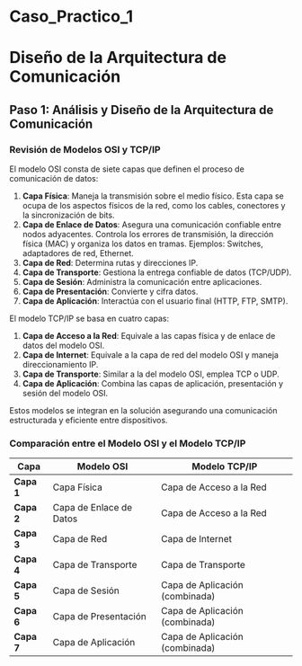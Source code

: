 # Caso_Practico_1

# Diseño de la Arquitectura de Comunicación

## Paso 1: Análisis y Diseño de la Arquitectura de Comunicación

### Revisión de Modelos OSI y TCP/IP

El modelo OSI consta de siete capas que definen el proceso de comunicación de datos:

1. **Capa Física**: Maneja la transmisión sobre el medio físico. Esta capa se ocupa de los aspectos físicos de la red, como los cables, conectores y la sincronización de bits.
2. **Capa de Enlace de Datos**: Asegura una comunicación confiable entre nodos adyacentes. Controla los errores de transmisión, la dirección física (MAC) y organiza los datos en tramas.  Ejemplos: Switches, adaptadores de red, Ethernet.
3. **Capa de Red**: Determina rutas y direcciones IP. 
4. **Capa de Transporte**: Gestiona la entrega confiable de datos (TCP/UDP).
5. **Capa de Sesión**: Administra la comunicación entre aplicaciones.
6. **Capa de Presentación**: Convierte y cifra datos.
7. **Capa de Aplicación**: Interactúa con el usuario final (HTTP, FTP, SMTP).

El modelo TCP/IP se basa en cuatro capas:

1. **Capa de Acceso a la Red**: Equivale a las capas física y de enlace de datos del modelo OSI.
2. **Capa de Internet**: Equivale a la capa de red del modelo OSI y maneja direccionamiento IP.
3. **Capa de Transporte**: Similar a la del modelo OSI, emplea TCP o UDP.
4. **Capa de Aplicación**: Combina las capas de aplicación, presentación y sesión del modelo OSI.

Estos modelos se integran en la solución asegurando una comunicación estructurada y eficiente entre dispositivos.

### Comparación entre el Modelo OSI y el Modelo TCP/IP

| **Capa**               | **Modelo OSI**                     | **Modelo TCP/IP**                  |
|------------------------|------------------------------------|------------------------------------|
| **Capa 1**              | Capa Física                        | Capa de Acceso a la Red           |
| **Capa 2**              | Capa de Enlace de Datos            | Capa de Acceso a la Red           |
| **Capa 3**              | Capa de Red                        | Capa de Internet                  |
| **Capa 4**              | Capa de Transporte                 | Capa de Transporte                |
| **Capa 5**              | Capa de Sesión                     | Capa de Aplicación (combinada)    |
| **Capa 6**              | Capa de Presentación               | Capa de Aplicación (combinada)    |
| **Capa 7**              | Capa de Aplicación                 | Capa de Aplicación (combinada)    |

